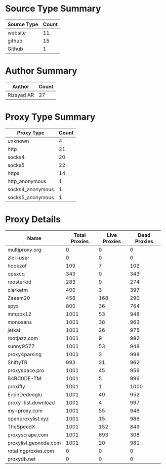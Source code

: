 # Source Type Summary

| Source Type | Count |
|-------------|-------|
| website | 11 |
| github | 15 |
| Github | 1 |


# Author Summary

| Author | Count |
|--------|-------|
| Rizsyad AR | 27 |


# Proxy Type Summary

| Proxy Type | Count |
|------------|-------|
| unknown | 4 |
| http | 21 |
| socks4 | 20 |
| socks5 | 22 |
| https | 14 |
| http_anonymous | 1 |
| socks4_anonymous | 1 |
| socks5_anonymous | 1 |


# Proxy Details

| Name | Total Proxies | Live Proxies | Dead Proxies |
|------|---------------|--------------|---------------|
| multiproxy.org | 0 | 0 | 0 |
| zloi-user | 0 | 0 | 0 |
| hookzof | 109 | 7 | 102 |
| opsxcq | 343 | 0 | 343 |
| roosterkid | 283 | 9 | 274 |
| clarketm | 400 | 3 | 397 |
| Zaeem20 | 458 | 168 | 290 |
| spys | 800 | 36 | 764 |
| mmppx12 | 1001 | 53 | 948 |
| monosans | 1001 | 38 | 963 |
| jetkai | 1001 | 26 | 975 |
| rootjazz.com | 1001 | 9 | 992 |
| sunny9577 | 1001 | 53 | 948 |
| proxy4parsing | 1001 | 3 | 998 |
| ShiftyTR | 993 | 31 | 962 |
| proxyspace.pro | 1001 | 45 | 956 |
| B4RC0DE-TM | 1001 | 5 | 996 |
| proxifly | 1001 | 1 | 1000 |
| ErcinDedeoglu | 1001 | 49 | 952 |
| proxy-list.download | 1001 | 4 | 997 |
| my-proxy.com | 1001 | 55 | 946 |
| openproxylist.xyz | 1001 | 15 | 986 |
| TheSpeedX | 1001 | 152 | 849 |
| proxyscrape.com | 1001 | 693 | 308 |
| proxylist.geonode.com | 1001 | 20 | 981 |
| rotatingproxies.com | 0 | 0 | 0 |
| proxydb.net | 0 | 0 | 0 |
